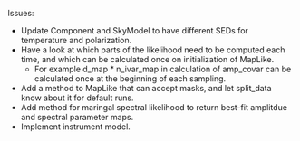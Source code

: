 Issues:

- Update Component and SkyModel to have different SEDs for temperature and
polarization.
- Have a look at which parts of the likelihood need to be computed each time,
and which can be calculated once on initialization of MapLike.
  - For example d_map * n_ivar_map in calculation of amp_covar can be calculated
    once at the beginning of each sampling.
- Add a method to MapLike that can accept masks, and let split_data know about
it for default runs.
- Add method for maringal spectral likelihood to return best-fit amplitdue and
spectral parameter maps.
- Implement instrument model.
